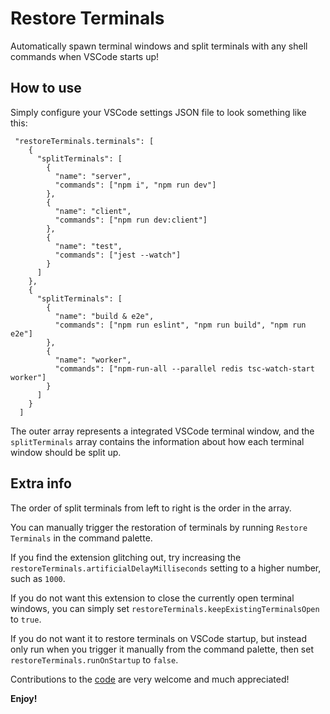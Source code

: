 # Restore Terminals

Automatically spawn terminal windows and split terminals with any shell commands when VSCode starts up!

## How to use

Simply configure your VSCode settings JSON file to look something like this:

```
 "restoreTerminals.terminals": [
    {
      "splitTerminals": [
        {
          "name": "server",
          "commands": ["npm i", "npm run dev"]
        },
        {
          "name": "client",
          "commands": ["npm run dev:client"]
        },
        {
          "name": "test",
          "commands": ["jest --watch"]
        }
      ]
    },
    {
      "splitTerminals": [
        {
          "name": "build & e2e",
          "commands": ["npm run eslint", "npm run build", "npm run e2e"]
        },
        {
          "name": "worker",
          "commands": ["npm-run-all --parallel redis tsc-watch-start worker"]
        }
      ]
    }
  ]
```

The outer array represents a integrated VSCode terminal window, and the `splitTerminals` array contains the information about how each terminal window should be split up.

## Extra info

The order of split terminals from left to right is the order in the array.

You can manually trigger the restoration of terminals by running `Restore Terminals` in the command palette.

If you find the extension glitching out, try increasing the `restoreTerminals.artificialDelayMilliseconds` setting to a higher number, such as `1000`.

If you do not want this extension to close the currently open terminal windows, you can simply set `restoreTerminals.keepExistingTerminalsOpen` to `true`.

If you do not want it to restore terminals on VSCode startup, but instead only run when you trigger it manually from the command palette, then set `restoreTerminals.runOnStartup` to `false`.

Contributions to the [code](https://github.com/EthanSK/restore-terminals-vscode) are very welcome and much appreciated!

**Enjoy!**
